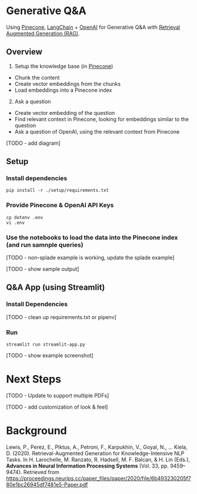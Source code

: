 # Generative Q&A
Using [Pinecone](https://docs.pinecone.io/docs/overview), [LangChain](https://langchain-langchain.vercel.app/) + [OpenAI](https://platform.openai.com/overview) for Generative Q&A with [Retrieval Augmented Generation (RAG)](https://ai.facebook.com/blog/retrieval-augmented-generation-streamlining-the-creation-of-intelligent-natural-language-processing-models/).


## Overview

1. Setup the knowledge base (in [Pinecone](https://www.pinecone.io/))
- Chunk the content
- Create vector embeddings from the chunks
- Load embeddings into a Pinecone index

2. Ask a question
- Create vector embedding of the question
- Find relevant context in Pinecone, looking for embeddings similar to the question
- Ask a question of OpenAI, using the relevant context from Pinecone

[TODO - add diagram]


## Setup

### Install dependencies
```console
pip install -r ./setup/requirements.txt
```

### Provide Pinecone & OpenAI API Keys
```console
cp dotenv .env
vi .env
```

### Use the notebooks to load the data into the Pinecone index (and run samnple queries)


[TODO - non-splade example is working, update the splade example]

[TODO - show sample output]


## Q&A App (using Streamlit)

### Install Dependencies
[TODO - clean up requirements.txt or pipenv]

### Run
```console
streamlit run streamlit-app.py
```
[TODO - show example screenshot]


# Next Steps

[TODO - Update to support multiple PDFs]

[TODO - add customization of look & feel]


# Background

Lewis, P., Perez, E., Piktus, A., Petroni, F., Karpukhin, V., Goyal, N., … Kiela, D. (2020). Retrieval-Augmented Generation for Knowledge-Intensive NLP Tasks. In H. Larochelle, M. Ranzato, R. Hadsell, M. F. Balcan, & H. Lin (Eds.), **Advances in Neural Information Processing Systems** (Vol. 33, pp. 9459–9474). Retrieved from https://proceedings.neurips.cc/paper_files/paper/2020/file/6b493230205f780e1bc26945df7481e5-Paper.pdf
